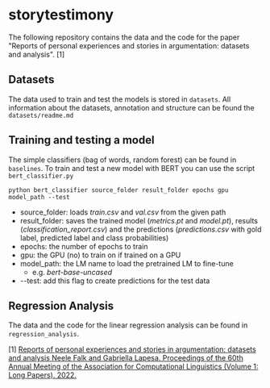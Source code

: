 # storytestimony

The following repository contains the data and the code for the paper "Reports of personal experiences and stories in argumentation:
datasets and analysis". [1]

## Datasets

The data used to train and test the models is stored in `datasets`. All information about the datasets, annotation and structure can be found the `datasets/readme.md`

## Training and testing a model

The simple classifiers (bag of words, random forest) can be found in `baselines`.
To train and test a new model with BERT you can use the script `bert_classifier.py`

```
python bert_classifier source_folder result_folder epochs gpu model_path --test
```
- source_folder: loads *train.csv* and *val.csv* from the given path
- result_folder: saves the trained model (*metrics.pt* and *model.pt*), results (*classification_report.csv*) and the predictions (*predictions.csv* with gold label, predicted label and class probabilities)
- epochs: the number of epochs to train
- gpu: the GPU (no) to train on if trained on a GPU
- model_path: the LM name to load the pretrained LM to fine-tune
  - e.g. *bert-base-uncased*
- --test: add this flag to create predictions for the test data

## Regression Analysis

The data and the code for the linear regression analysis can be found in `regression_analysis`.





[1] [Reports of personal experiences and stories in argumentation: datasets and analysis Neele Falk and Gabriella Lapesa.
Proceedings of the 60th Annual Meeting of the Association for Computational Linguistics (Volume 1: Long Papers). 2022.](https://aclanthology.org/2022.acl-long.379/)